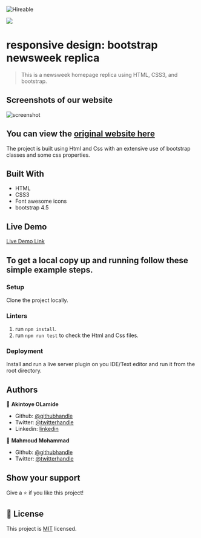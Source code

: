 ![Hireable](https://img.shields.io/badge/Hireable-yes-success)

![](https://img.shields.io/badge/-Microverse%20projects-blueviolet)

# responsive design: bootstrap newsweek replica

> This is a newsweek homepage replica using HTML, CSS3, and bootstrap.

## Screenshots of our website

![screenshot](./.github/app-screenshot.png)

## You can view the [original website here](https://newsweek.com/)

The project is built using Html and Css with an extensive use of bootstrap classes and some css properties.

## Built With

- HTML
- CSS3
- Font awesome icons
- bootstrap 4.5

## Live Demo

[Live Demo Link](https://raw.githack.com/mahmoud717/Microverse-newsweek/Feature-branch/index.html)

## To get a local copy up and running follow these simple example steps.

### Setup

Clone the project locally.

### Linters

1. run `npm install`.
2. run `npm run test` to check the Html and Css files.

### Deployment

Install and run a live server plugin on you IDE/Text editor and run it from the root directory.

## Authors

👤 **Akintoye OLamide**

- Github: [@githubhandle](https://github.com/)
- Twitter: [@twitterhandle](https://twitter.com/)
- Linkedin: [linkedin](https://www.linkedin.com/in/)

👤 **Mahmoud Mohammad**

- Github: [@githubhandle](https://github.com/mahmoud717)
- Twitter: [@twitterhandle](https://twitter.com/mahmoud26369406)

## Show your support

Give a ⭐️ if you like this project!

## 📝 License

This project is [MIT](lic.url) licensed.
